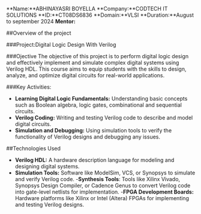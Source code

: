 **Name:**ABHINAYASRI BOYELLA
**Company:**CODTECH IT SOLUTIONS
**ID:**CT08DS6836
**Domain:**VLSI
**Duration:**August to september 2024
**Mentor:**


##Overview of the project

###Project:Digital Logic Design With Verilog

###Ojective
The objective of this project is to perform digital logic design and effectively implement and simulate complex digital systems using Verilog HDL. This course aims to equip students with the skills to design, analyze, and optimize digital circuits for real-world applications.

###Key Activities:
 - **Learning Digital Logic Fundamentals:** Understanding basic concepts such as Boolean algebra, logic gates, combinational and sequential circuits.
 - **Verilog Coding:** Writing and testing Verilog code to describe and model digital circuits.
 - **Simulation and Debugging:** Using simulation tools to verify the functionality of Verilog designs and debugging any issues.

  ##Technologies Used
- **Verilog HDL:** A hardware description language for modeling and designing digital systems.
- **Simulation Tools:** Software like ModelSim, VCS, or Synopsys to simulate and verify Verilog code.
-**Synthesis Tools**: Tools like Xilinx Vivado, Synopsys Design Compiler, or Cadence Genus to convert Verilog code into gate-level netlists for implementation.
-**FPGA Development Boards:** Hardware platforms like Xilinx or Intel (Altera) FPGAs for implementing and testing Verilog designs.
